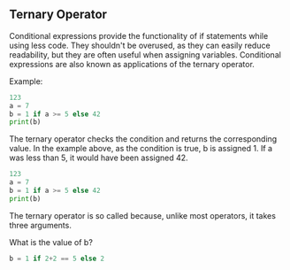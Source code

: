 
## Ternary Operator
Conditional expressions provide the functionality of if statements while using less code. They shouldn't be overused, as they can easily reduce readability, but they are often useful when assigning variables.
Conditional expressions are also known as applications of the ternary operator.

Example:
```py
123
a = 7
b = 1 if a >= 5 else 42
print(b)
```

The ternary operator checks the condition and returns the corresponding value.
In the example above, as the condition is true, b is assigned 1. If a was less than 5, it would have been assigned 42.

```py
123
a = 7
b = 1 if a >= 5 else 42
print(b)
```

The ternary operator is so called because, unlike most operators, it takes three arguments.

What is the value of b?
```py
b = 1 if 2+2 == 5 else 2
```

